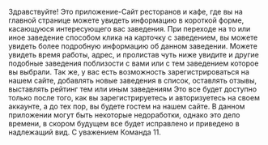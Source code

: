 Здравствуйте! 
Это приложение-Сайт ресторанов и кафе, где вы на главной странице можете увидеть информацию в
короткой форме, касающуюся интересующего вас заведения. 
При переходе на то или иное заведение способом клика на карточку с заведением, вы
можете увидеть более подробную информацию об данном заведении. Можете увидеть время работы, адрес, и пролистав чуть ниже
увидите и другие подобные заведения поблизости с вами или с тем заведением которое вы выбрали.
Так же, у вас есть возможность зарегистрироваться на нашем сайте, добавлять новые заведения в список, оставлять 
отзывы, выставлять рейтинг тем или иным заведениям Это все будет доступно только после того,
как вы зарегистрируетесь и авторизуетесь на своем аккаунте, а до тех пор, вы будете гостем на нашем сайте.
В данном приложении могут быть некоторые недоработки, однако это дело времени, в скором будущем все будет исправлено
и приведено в надлежащий вид.
С уважением Команда 11.





[comment]: <> (/*Информация для того чтобы вы понимали как пользоваться нашим приложением.*/)
[comment]: <> (/Перед запуском приложения вам необходимо открыть 1 терминал,
написать в нем команду: npm run watch,
    затем открыть 2 терминал написать в нем команду: npm node server.js,
    затем открыть 3 терминал написать туда команду: npm start,
    и тогда запуститься наше приложение.
    ОЧЕНЬ ВАЖНО! ПОСЛЕ НАПИСАНИЯ ПЕРВЫХ 2 КОМАНД, ТЕРМИНАЛЫ НЕ ЗАКРЫВАТЬ!/)

